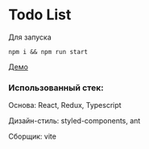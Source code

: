 # Todo List

Для запуска

```
npm i && npm run start
```

[Демо](https://650476811737d43801ade521--marvelous-jalebi-7c42f3.netlify.app/)

### Использованный стек:

Основа: React, Redux, Typescript

Дизайн-стиль: styled-components, ant

Cборщик: vite
